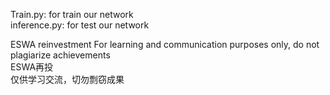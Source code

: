 Train.py: for train our network  
inference.py: for test our network  

ESWA reinvestment
For learning and communication purposes only, do not plagiarize achievements  
ESWA再投  
仅供学习交流，切勿剽窃成果  
